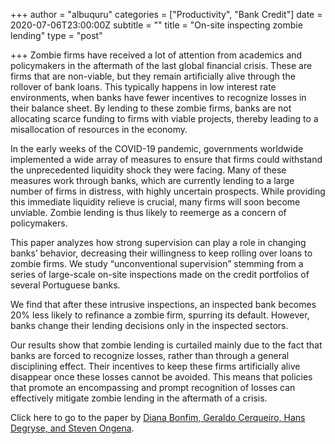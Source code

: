 +++
author = "albuquru"
categories = ["Productivity", "Bank Credit"]
date = 2020-07-06T23:00:00Z
subtitle = ""
title = "On-site inspecting zombie lending"
type = "post"

+++
Zombie firms have received a lot of attention from academics and policymakers in the aftermath of the last global financial crisis. These are firms that are non-viable, but they remain artificially alive through the rollover of bank loans. This typically happens in low interest rate environments, when banks have fewer incentives to recognize losses in their balance sheet. By lending to these zombie firms, banks are not allocating scarce funding to firms with viable projects, thereby leading to a misallocation of resources in the economy.

In the early weeks of the COVID-19 pandemic, governments worldwide implemented a wide array of measures to ensure that firms could withstand the unprecedented liquidity shock they were facing. Many of these measures work through banks, which are currently lending to a large number of firms in distress, with highly uncertain prospects. While providing this immediate liquidity relieve is crucial, many firms will soon become unviable. Zombie lending is thus likely to reemerge as a concern of policymakers.

This paper analyzes how strong supervision can play a role in changing banks’ behavior, decreasing their willingness to keep rolling over loans to zombie firms. We study “unconventional supervision” stemming from a series of large-scale on-site inspections made on the credit portfolios of several Portuguese banks.

We find that after these intrusive inspections, an inspected bank becomes 20% less likely to refinance a zombie firm, spurring its default. However, banks change their lending decisions only in the inspected sectors.

Our results show that zombie lending is curtailed mainly due to the fact that banks are forced to recognize losses, rather than through a general disciplining effect. Their incentives to keep these firms artificially alive disappear once these losses cannot be avoided. This means that policies that promote an encompassing and prompt recognition of losses can effectively mitigate zombie lending in the aftermath of a crisis.

Click here to go to the paper by [Diana Bonfim, Geraldo Cerqueiro, Hans Degryse, and Steven Ongena](https://papers.ssrn.com/sol3/papers.cfm?abstract_id=3530574).
